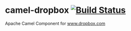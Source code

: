 camel-dropbox [![Build Status](https://travis-ci.org/dritter-hd/camel-dropbox.svg?branch=master)](https://travis-ci.org/dritter-hd/camel-dropbox)
=============

Apache Camel Component for www.dropbox.com


